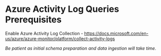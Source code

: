 # Azure Activity Log Queries Prerequisites

Enable Azure Activity Log Collection - <https://docs.microsoft.com/en-us/azure/azure-monitor/platform/collect-activity-logs>

*Be patient as initial schema preparation and data ingestion will take time.*

